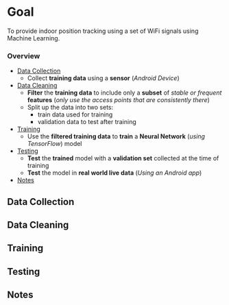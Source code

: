 # Goal
To provide indoor position tracking using a set of WiFi signals using Machine Learning.

### Overview
* [Data Collection](#header_data_collection)
  * Collect **training data** using a **sensor** (*Android Device*)
* [Data Cleaning](#header_data_cleaning)
  * **Filter** the **training data** to include only a **subset** of *stable or frequent* **features** (*only use the access points that are consistently there*)
  * Split up the data into two sets:
    * train data used for training
    * validation data to test after training
* [Training](#header_training)
  * Use the **filtered training data** to **train** a **Neural Network** (*using TensorFlow*) model
* [Testing](#header_testing)
  * **Test** the **trained** model with a **validation set** collected at the time of training
  * **Test** the model in **real world live data** (*Using an Android app*)
* [Notes](#header_notes)

## Data Collection<a name="header_data_collection"></a>
## Data Cleaning<a name="header_data_cleaning"></a>
## Training<a name="header_training"></a>
## Testing<a name="header_testing"></a>
## Notes<a name="header_notes"></a>
